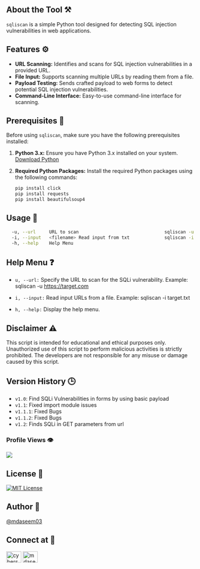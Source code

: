 
## About the Tool ⚒️

`sqliscan` is a simple Python tool designed for detecting SQL injection vulnerabilities in web applications.

## Features ⚙️

- **URL Scanning:** Identifies and scans for SQL injection vulnerabilities in a provided URL.
- **File Input:** Supports scanning multiple URLs by reading them from a file.
- **Payload Testing:** Sends crafted payload to web forms to detect potential SQL injection vulnerabilities.
- **Command-Line Interface:** Easy-to-use command-line interface for scanning.

## Prerequisites 🧩

Before using `sqliscan`, make sure you have the following prerequisites installed:

1. **Python 3.x:** Ensure you have Python 3.x installed on your system. [Download Python](https://www.python.org/downloads/)

2. **Required Python Packages:** Install the required Python packages using the following commands:
   ```bash
   pip install click
   pip install requests
   pip install beautifulsoup4


## Usage 🚀

```bash
  -u, --url     URL to scan                                sqliscan -u https://target.com                
  -i, --input   <filename> Read input from txt             sqliscan -i target.txt                         
  -h, --help    Help Menu

```

## Help Menu ❓

- `u, --url:` Specify the URL to scan for the SQLi vulnerability.
Example:  sqliscan -u https://target.com 

- `i, --input:` Read input URLs from a file.
Example: sqliscan -i target.txt  

- `h, --help:` Display the help menu.

## Disclaimer ⚠️
This script is intended for educational and ethical purposes only. Unauthorized use of this script to perform malicious activities is strictly prohibited. The developers are not responsible for any misuse or damage caused by this script.

## Version History 🕒
- `v1.0`: Find SQLi Vulnerabilities in forms by using basic payload 
- `v1.1`: Fixed import module issues
- `v1.1.1`: Fixed Bugs
- `v1.1.2`: Fixed Bugs
- `v1.2`: Finds SQLi in GET parameters from url


### Profile Views 👁️
![](https://komarev.com/ghpvc/?username=mdaseem03&color=lightgrey&style=flat-square&label=VIEWS+COUNT)

## License 🪪
[![MIT License](https://img.shields.io/badge/License-MIT-green.svg)](https://choosealicense.com/licenses/mit/)

## Author 👤
[@mdaseem03](https://github.com/mdaseem03)

## Connect at 💬
<a href="https://www.linkedin.com/in/mohammed-aseem%F0%9F%8E%96-11baa6217/" target="blank"><img align="center" src="https://raw.githubusercontent.com/rahuldkjain/github-profile-readme-generator/master/src/images/icons/Social/linked-in-alt.svg" alt="cyberspartan" height="30" width="40" /></a>
<a href="https://www.instagram.com/mdaseem_03" target="blank"><img align="center" src="https://raw.githubusercontent.com/rahuldkjain/github-profile-readme-generator/master/src/images/icons/Social/instagram.svg" alt="mdaseem03" height="30" width="40" /></a>
